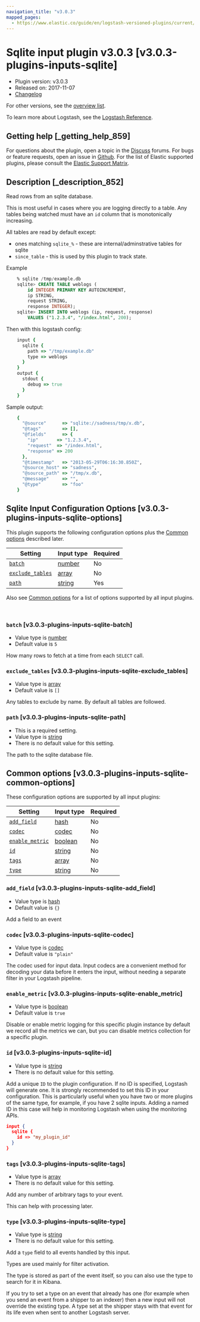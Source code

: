 ```yaml
---
navigation_title: "v3.0.3"
mapped_pages:
  - https://www.elastic.co/guide/en/logstash-versioned-plugins/current/v3.0.3-plugins-inputs-sqlite.html
---
```


# Sqlite input plugin v3.0.3 [v3.0.3-plugins-inputs-sqlite]


* Plugin version: v3.0.3
* Released on: 2017-11-07
* [Changelog](https://github.com/logstash-plugins/logstash-input-sqlite/blob/v3.0.3/CHANGELOG.md)

For other versions, see the [overview list](input-sqlite-index.md).

To learn more about Logstash, see the [Logstash Reference](logstash://reference/index.md).

## Getting help [_getting_help_859]

For questions about the plugin, open a topic in the [Discuss](http://discuss.elastic.co) forums. For bugs or feature requests, open an issue in [Github](https://github.com/logstash-plugins/logstash-input-sqlite). For the list of Elastic supported plugins, please consult the [Elastic Support Matrix](https://www.elastic.co/support/matrix#matrix_logstash_plugins).


## Description [_description_852]

Read rows from an sqlite database.

This is most useful in cases where you are logging directly to a table. Any tables being watched must have an `id` column that is monotonically increasing.

All tables are read by default except:

* ones matching `sqlite_%` - these are internal/adminstrative tables for sqlite
* `since_table` - this is used by this plugin to track state.

Example

```sql
    % sqlite /tmp/example.db
    sqlite> CREATE TABLE weblogs (
        id INTEGER PRIMARY KEY AUTOINCREMENT,
        ip STRING,
        request STRING,
        response INTEGER);
    sqlite> INSERT INTO weblogs (ip, request, response)
        VALUES ("1.2.3.4", "/index.html", 200);
```

Then with this logstash config:

```ruby
    input {
      sqlite {
        path => "/tmp/example.db"
        type => weblogs
      }
    }
    output {
      stdout {
        debug => true
      }
    }
```

Sample output:

```ruby
    {
      "@source"      => "sqlite://sadness/tmp/x.db",
      "@tags"        => [],
      "@fields"      => {
        "ip"       => "1.2.3.4",
        "request"  => "/index.html",
        "response" => 200
      },
      "@timestamp"   => "2013-05-29T06:16:30.850Z",
      "@source_host" => "sadness",
      "@source_path" => "/tmp/x.db",
      "@message"     => "",
      "@type"        => "foo"
    }
```


## Sqlite Input Configuration Options [v3.0.3-plugins-inputs-sqlite-options]

This plugin supports the following configuration options plus the [Common options](v3-0-3-plugins-inputs-sqlite.md#v3.0.3-plugins-inputs-sqlite-common-options) described later.

| Setting | Input type | Required |
| --- | --- | --- |
| [`batch`](v3-0-3-plugins-inputs-sqlite.md#v3.0.3-plugins-inputs-sqlite-batch) | [number](logstash://reference/configuration-file-structure.md#number) | No |
| [`exclude_tables`](v3-0-3-plugins-inputs-sqlite.md#v3.0.3-plugins-inputs-sqlite-exclude_tables) | [array](logstash://reference/configuration-file-structure.md#array) | No |
| [`path`](v3-0-3-plugins-inputs-sqlite.md#v3.0.3-plugins-inputs-sqlite-path) | [string](logstash://reference/configuration-file-structure.md#string) | Yes |

Also see [Common options](v3-0-3-plugins-inputs-sqlite.md#v3.0.3-plugins-inputs-sqlite-common-options) for a list of options supported by all input plugins.

 

### `batch` [v3.0.3-plugins-inputs-sqlite-batch]

* Value type is [number](logstash://reference/configuration-file-structure.md#number)
* Default value is `5`

How many rows to fetch at a time from each `SELECT` call.


### `exclude_tables` [v3.0.3-plugins-inputs-sqlite-exclude_tables]

* Value type is [array](logstash://reference/configuration-file-structure.md#array)
* Default value is `[]`

Any tables to exclude by name. By default all tables are followed.


### `path` [v3.0.3-plugins-inputs-sqlite-path]

* This is a required setting.
* Value type is [string](logstash://reference/configuration-file-structure.md#string)
* There is no default value for this setting.

The path to the sqlite database file.



## Common options [v3.0.3-plugins-inputs-sqlite-common-options]

These configuration options are supported by all input plugins:

| Setting | Input type | Required |
| --- | --- | --- |
| [`add_field`](v3-0-3-plugins-inputs-sqlite.md#v3.0.3-plugins-inputs-sqlite-add_field) | [hash](logstash://reference/configuration-file-structure.md#hash) | No |
| [`codec`](v3-0-3-plugins-inputs-sqlite.md#v3.0.3-plugins-inputs-sqlite-codec) | [codec](logstash://reference/configuration-file-structure.md#codec) | No |
| [`enable_metric`](v3-0-3-plugins-inputs-sqlite.md#v3.0.3-plugins-inputs-sqlite-enable_metric) | [boolean](logstash://reference/configuration-file-structure.md#boolean) | No |
| [`id`](v3-0-3-plugins-inputs-sqlite.md#v3.0.3-plugins-inputs-sqlite-id) | [string](logstash://reference/configuration-file-structure.md#string) | No |
| [`tags`](v3-0-3-plugins-inputs-sqlite.md#v3.0.3-plugins-inputs-sqlite-tags) | [array](logstash://reference/configuration-file-structure.md#array) | No |
| [`type`](v3-0-3-plugins-inputs-sqlite.md#v3.0.3-plugins-inputs-sqlite-type) | [string](logstash://reference/configuration-file-structure.md#string) | No |

### `add_field` [v3.0.3-plugins-inputs-sqlite-add_field]

* Value type is [hash](logstash://reference/configuration-file-structure.md#hash)
* Default value is `{}`

Add a field to an event


### `codec` [v3.0.3-plugins-inputs-sqlite-codec]

* Value type is [codec](logstash://reference/configuration-file-structure.md#codec)
* Default value is `"plain"`

The codec used for input data. Input codecs are a convenient method for decoding your data before it enters the input, without needing a separate filter in your Logstash pipeline.


### `enable_metric` [v3.0.3-plugins-inputs-sqlite-enable_metric]

* Value type is [boolean](logstash://reference/configuration-file-structure.md#boolean)
* Default value is `true`

Disable or enable metric logging for this specific plugin instance by default we record all the metrics we can, but you can disable metrics collection for a specific plugin.


### `id` [v3.0.3-plugins-inputs-sqlite-id]

* Value type is [string](logstash://reference/configuration-file-structure.md#string)
* There is no default value for this setting.

Add a unique `ID` to the plugin configuration. If no ID is specified, Logstash will generate one. It is strongly recommended to set this ID in your configuration. This is particularly useful when you have two or more plugins of the same type, for example, if you have 2 sqlite inputs. Adding a named ID in this case will help in monitoring Logstash when using the monitoring APIs.

```json
input {
  sqlite {
    id => "my_plugin_id"
  }
}
```


### `tags` [v3.0.3-plugins-inputs-sqlite-tags]

* Value type is [array](logstash://reference/configuration-file-structure.md#array)
* There is no default value for this setting.

Add any number of arbitrary tags to your event.

This can help with processing later.


### `type` [v3.0.3-plugins-inputs-sqlite-type]

* Value type is [string](logstash://reference/configuration-file-structure.md#string)
* There is no default value for this setting.

Add a `type` field to all events handled by this input.

Types are used mainly for filter activation.

The type is stored as part of the event itself, so you can also use the type to search for it in Kibana.

If you try to set a type on an event that already has one (for example when you send an event from a shipper to an indexer) then a new input will not override the existing type. A type set at the shipper stays with that event for its life even when sent to another Logstash server.



